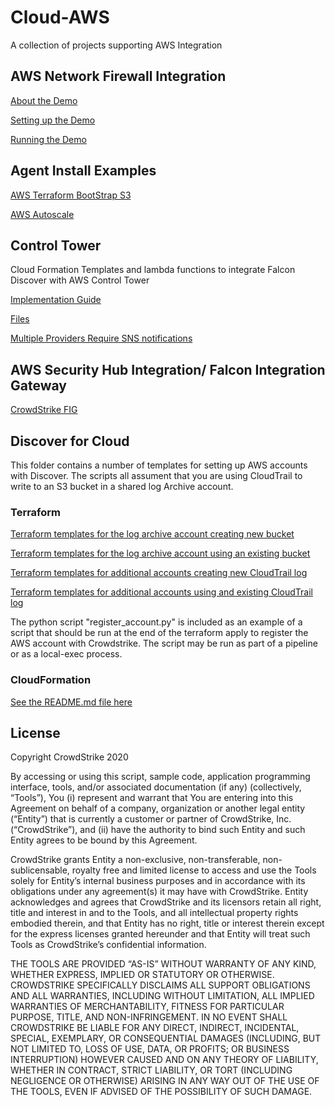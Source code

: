 # Cloud-AWS
A collection of projects supporting AWS Integration

## AWS Network Firewall Integration
[About the Demo](https://github.com/CrowdStrike/Cloud-AWS/blob/master/Network-Firewall/documentation/overview.md)

[Setting up the Demo](https://github.com/CrowdStrike/Cloud-AWS/blob/master/Network-Firewall/documentation/deployment.md)

[Running the Demo](https://github.com/CrowdStrike/Cloud-AWS/blob/master/Network-Firewall/documentation/testing.md)

## Agent Install Examples
[AWS Terraform BootStrap S3](https://github.com/CrowdStrike/Cloud-AWS/tree/master/Agent-Install-Examples/Terraform-bootstrap-s3)

[AWS Autoscale](https://github.com/CrowdStrike/Cloud-AWS/tree/master/Agent-Install-Examples/Cloudformation/autoscale)

## Control Tower
Cloud Formation Templates and lambda functions to integrate Falcon Discover with AWS Control Tower

[Implementation Guide](https://github.com/CrowdStrike/Cloud-AWS/blob/master/Control-Tower/documentation/implementation-guide.md)

[Files](https://github.com/CrowdStrike/Cloud-AWS/tree/master/Control-Tower)

[Multiple Providers Require SNS notifications](https://github.com/CrowdStrike/Cloud-AWS/tree/master/Control-Tower/multiple-sns)

## AWS Security Hub Integration/ Falcon Integration Gateway
[CrowdStrike FIG](https://github.com/CrowdStrike/Cloud-AWS/tree/master/Falcon-Integration-Gateway)

## Discover for Cloud

This folder contains a number of templates for setting up AWS accounts with Discover.  The scripts all assument that you are using CloudTrail to write to an S3 bucket in a shared log Archive account. 

### Terraform

[Terraform templates for the log archive account creating new bucket](https://github.com/CrowdStrike/Cloud-AWS/tree/master/Discover-for-Cloud-Templates/AWS/terraform/log-archive-account-new-S3-bucket-with-new-trail)

[Terraform templates for the log archive account using an existing bucket](https://github.com/CrowdStrike/Cloud-AWS/tree/master/Discover-for-Cloud-Templates/AWS/terraform/log-archive-account-existing-S3-bucket-and-trail)

[Terraform templates for additional accounts creating new CloudTrail log](https://github.com/CrowdStrike/Cloud-AWS/tree/master/Discover-for-Cloud-Templates/AWS/terraform/additional-account-new-trail)

[Terraform templates for additional accounts using and existing CloudTrail log](https://github.com/CrowdStrike/Cloud-AWS/tree/master/Discover-for-Cloud-Templates/AWS/terraform/additional-account-existing-trail)

The python script "register_account.py" is included as an example of a script that should be run at the end of the terraform apply to register the AWS account with Crowdstrike.  The script may be run as part of a pipeline or as a local-exec process.

### CloudFormation

[See the README.md file here](https://github.com/CrowdStrike/Cloud-AWS/tree/master/Discover-for-Cloud-Templates/AWS/cloudformation-templates)

## License

Copyright CrowdStrike 2020

By accessing or using this script, sample code, application programming interface, tools, and/or associated documentation (if any) (collectively, “Tools”), You (i) represent and warrant that You are entering into this Agreement on behalf of a company, organization or another legal entity (“Entity”) that is currently a customer or partner of CrowdStrike, Inc. (“CrowdStrike”), and (ii) have the authority to bind such Entity and such Entity agrees to be bound by this Agreement.

CrowdStrike grants Entity a non-exclusive, non-transferable, non-sublicensable, royalty free and limited license to access and use the Tools solely for Entity’s internal business purposes and in accordance with its obligations under any agreement(s) it may have with CrowdStrike. Entity acknowledges and agrees that CrowdStrike and its licensors retain all right, title and interest in and to the Tools, and all intellectual property rights embodied therein, and that Entity has no right, title or interest therein except for the express licenses granted hereunder and that Entity will treat such Tools as CrowdStrike’s confidential information.

THE TOOLS ARE PROVIDED “AS-IS” WITHOUT WARRANTY OF ANY KIND, WHETHER EXPRESS, IMPLIED OR STATUTORY OR OTHERWISE. CROWDSTRIKE SPECIFICALLY DISCLAIMS ALL SUPPORT OBLIGATIONS AND ALL WARRANTIES, INCLUDING WITHOUT LIMITATION, ALL IMPLIED WARRANTIES OF MERCHANTABILITY, FITNESS FOR PARTICULAR PURPOSE, TITLE, AND NON-INFRINGEMENT. IN NO EVENT SHALL CROWDSTRIKE BE LIABLE FOR ANY DIRECT, INDIRECT, INCIDENTAL, SPECIAL, EXEMPLARY, OR CONSEQUENTIAL DAMAGES (INCLUDING, BUT NOT LIMITED TO, LOSS OF USE, DATA, OR PROFITS; OR BUSINESS INTERRUPTION) HOWEVER CAUSED AND ON ANY THEORY OF LIABILITY, WHETHER IN CONTRACT, STRICT LIABILITY, OR TORT (INCLUDING NEGLIGENCE OR OTHERWISE) ARISING IN ANY WAY OUT OF THE USE OF THE TOOLS, EVEN IF ADVISED OF THE POSSIBILITY OF SUCH DAMAGE.
